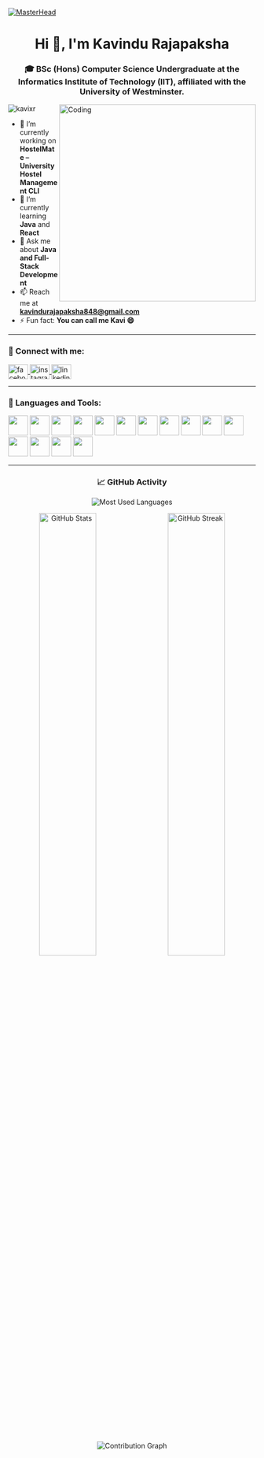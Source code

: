 [![MasterHead](https://firebasestorage.googleapis.com/v0/b/flexi-coding.appspot.com/o/dempgi7-520f8d5f-63d4-4453-8822-dbc149ae27f8.gif?alt=media&token=91c0c7b2-93c3-4029-b011-1a8703c5730d)](https://github.com/kavixr)

<h1 align="center">Hi 👋, I'm Kavindu Rajapaksha</h1>
<h3 align="center">🎓 BSc (Hons) Computer Science Undergraduate at the Informatics Institute of Technology (IIT), affiliated with the University of Westminster.</h3>

<img align="right" alt="Coding" width="400" src="https://cdn.dribbble.com/users/1162077/screenshots/3848914/programmer.gif">

<p align="left">
  <img src="https://komarev.com/ghpvc/?username=kavixr&label=Profile%20views&color=0e75b6&style=flat" alt="kavixr" />
</p>

- 🔭 I’m currently working on **HostelMate – University Hostel Management CLI**  
- 🌱 I’m currently learning **Java** and **React**  
- 💬 Ask me about **Java and Full-Stack Development**  
- 📫 Reach me at **kavindurajapaksha848@gmail.com**  
- ⚡ Fun fact: **You can call me Kavi 😄**

---

<h3 align="left">🤝 Connect with me:</h3>
<p align="left">
<a href="https://facebook.com/kavindurajapaksha" target="blank">
  <img align="center" src="https://raw.githubusercontent.com/rahuldkjain/github-profile-readme-generator/master/src/images/icons/Social/facebook.svg" alt="facebook" height="30" width="40" />
</a>
<a href="https://instagram.com/kavix_r" target="blank">
  <img align="center" src="https://raw.githubusercontent.com/rahuldkjain/github-profile-readme-generator/master/src/images/icons/Social/instagram.svg" alt="instagram" height="30" width="40" />
</a>
<a href="https://www.linkedin.com/in/kavindu-rajapaksha-7a17a0213/" target="blank">
  <img align="center" src="https://raw.githubusercontent.com/rahuldkjain/github-profile-readme-generator/master/src/images/icons/Social/linked-in-alt.svg" alt="linkedin" height="30" width="40" />
</a>
</p>

---

<h3 align="left">🧠 Languages and Tools:</h3>
<p align="left">
  <a href="https://www.w3.org/html/" target="_blank"><img src="https://cdn.jsdelivr.net/gh/devicons/devicon/icons/html5/html5-original.svg" width="40" height="40"/></a>
  <a href="https://www.w3schools.com/css/" target="_blank"><img src="https://cdn.jsdelivr.net/gh/devicons/devicon/icons/css3/css3-original.svg" width="40" height="40"/></a>
  <a href="https://developer.mozilla.org/en-US/docs/Web/JavaScript" target="_blank"><img src="https://cdn.jsdelivr.net/gh/devicons/devicon/icons/javascript/javascript-original.svg" width="40" height="40"/></a>
  <a href="https://reactjs.org/" target="_blank"><img src="https://cdn.jsdelivr.net/gh/devicons/devicon/icons/react/react-original.svg" width="40" height="40"/></a>
  <a href="https://nodejs.org/" target="_blank"><img src="https://cdn.jsdelivr.net/gh/devicons/devicon/icons/nodejs/nodejs-original.svg" width="40" height="40"/></a>
  <a href="https://spring.io/" target="_blank"><img src="https://www.vectorlogo.zone/logos/springio/springio-icon.svg" width="40" height="40"/></a>
  <a href="https://www.java.com/" target="_blank"><img src="https://cdn.jsdelivr.net/gh/devicons/devicon/icons/java/java-original.svg" width="40" height="40"/></a>
  <a href="https://www.mysql.com/" target="_blank"><img src="https://cdn.jsdelivr.net/gh/devicons/devicon/icons/mysql/mysql-original.svg" width="40" height="40"/></a>
  <a href="https://www.mongodb.com/" target="_blank"><img src="https://cdn.jsdelivr.net/gh/devicons/devicon/icons/mongodb/mongodb-original.svg" width="40" height="40"/></a>
  <a href="https://postman.com/" target="_blank"><img src="https://www.vectorlogo.zone/logos/getpostman/getpostman-icon.svg" width="40" height="40"/></a>
  <a href="https://git-scm.com/" target="_blank"><img src="https://cdn.jsdelivr.net/gh/devicons/devicon/icons/git/git-original.svg" width="40" height="40"/></a>
  <a href="https://flutter.dev/" target="_blank"><img src="https://www.vectorlogo.zone/logos/flutterio/flutterio-icon.svg" width="40" height="40"/></a>
  <a href="https://dart.dev/" target="_blank"><img src="https://www.vectorlogo.zone/logos/dartlang/dartlang-icon.svg" width="40" height="40"/></a>
  <a href="https://www.figma.com/" target="_blank"><img src="https://cdn.jsdelivr.net/gh/devicons/devicon/icons/figma/figma-original.svg" width="40" height="40"/></a>
  <a href="https://www.adobe.com/in/products/illustrator.html" target="_blank"><img src="https://cdn.jsdelivr.net/gh/devicons/devicon/icons/illustrator/illustrator-plain.svg" width="40" height="40"/></a>
</p>

---

<h3 align="center">📈 GitHub Activity</h3>

<!-- ✅ Centered Most Used Languages -->
<p align="center">
  <img src="https://github-readme-stats.vercel.app/api/top-langs?username=kavixr&show_icons=true&locale=en&layout=compact&theme=tokyonight" alt="Most Used Languages" />
</p>

<!-- ✅ Two Stats Side by Side -->
<p align="center">
  <img align="left" src="https://github-readme-stats.vercel.app/api?username=kavixr&show_icons=true&locale=en&theme=tokyonight" alt="GitHub Stats" width="48%" />
  <img align="right" src="https://github-readme-streak-stats.herokuapp.com/?user=kavixr&theme=tokyonight" alt="GitHub Streak" width="48%" />
</p>

<br clear="both"/>

<!-- ✅ Optional: Contribution Graph Centered Below -->
<p align="center">
  <img src="https://github-readme-activity-graph.vercel.app/graph?username=kavixr&theme=tokyonight" alt="Contribution Graph" />
</p>
